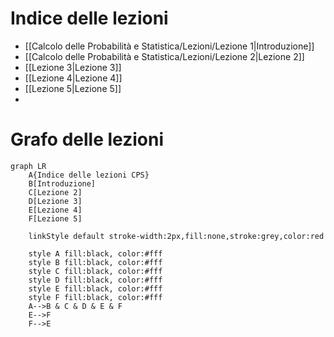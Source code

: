 # Indice delle lezioni

- [[Calcolo delle Probabilità e Statistica/Lezioni/Lezione 1|Introduzione]]
- [[Calcolo delle Probabilità e Statistica/Lezioni/Lezione 2|Lezione 2]]
- [[Lezione 3|Lezione 3]]
- [[Lezione 4|Lezione 4]]
- [[Lezione 5|Lezione 5]]
- 


# Grafo delle lezioni

```mermaid
graph LR
	A{Indice delle lezioni CPS}
	B[Introduzione]
	C[Lezione 2]
	D[Lezione 3]
	E[Lezione 4]
	F[Lezione 5]
	
	linkStyle default stroke-width:2px,fill:none,stroke:grey,color:red

	style A fill:black, color:#fff
	style B fill:black, color:#fff
	style C fill:black, color:#fff
	style D fill:black, color:#fff
	style E fill:black, color:#fff
	style F fill:black, color:#fff
	A-->B & C & D & E & F
	E-->F
	F-->E
```
